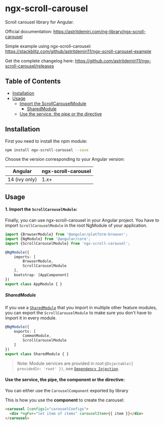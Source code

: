 # ngx-scroll-carousel

Scroll carousel library for Angular.

Official documentation: https://astritdemiri.com/ng-library/ngx-scroll-carousel

Simple example using ngx-scroll-carousel: https://stackblitz.com/github/astritdemiri11/ngx-scroll-carousel-example

Get the complete changelog here: https://github.com/astritdemiri11/ngx-scroll-carousel/releases

## Table of Contents
* [Installation](#installation)
* [Usage](#usage)
  * [Import the ScrollCarouselModule](#1-import-the-scrollcarouselmodule)
    * [SharedModule](#sharedmodule)
  * [Use the service, the pipe or the directive](#use-the-service-the-pipe-the-component-or-the-directive)

## Installation

First you need to install the npm module:

```sh
npm install ngx-scroll-carousel --save
```

Choose the version corresponding to your Angular version:

 Angular       | ngx-scroll-carousel
 ------------- | ---------------
 14 (ivy only) | 1.x+           


## Usage

#### 1. Import the `ScrollCarouselModule`:

Finally, you can use ngx-scroll-carousel in your Angular project. You have to import `ScrollCarouselModule` in the root NgModule of your application.

```ts
import {BrowserModule} from '@angular/platform-browser';
import {NgModule} from '@angular/core';
import {ScrollCarouselModule} from 'ngx-scroll-carousel';

@NgModule({
    imports: [
        BrowserModule,
        ScrollCarouselModule
    ],
    bootstrap: [AppComponent]
})
export class AppModule { }
```

##### SharedModule

If you use a [`SharedModule`](https://angular.io/guide/sharing-ngmodules) that you import in multiple other feature modules,
you can export the `ScrollCarouselModule` to make sure you don't have to import it in every module.

```ts
@NgModule({
    exports: [
        CommonModule,
        ScrollCarouselModule
    ]
})
export class SharedModule { }
```

> Note: Module services are provided in root `@Injectable({ providedIn: 'root' })`, see [`Dependency Injection`](https://angular.io/guide/dependency-injection).

#### Use the service, the pipe, the component or the directive:

You can either use the `CarouselComponent` exported by library

This is how you use the **component** to create the carousel:
```html
<carousel [configs]="carouselConfigs">
  <div *ngFor="let item of items" carouselItem>{{ item }}</div>
</carousel>
```
